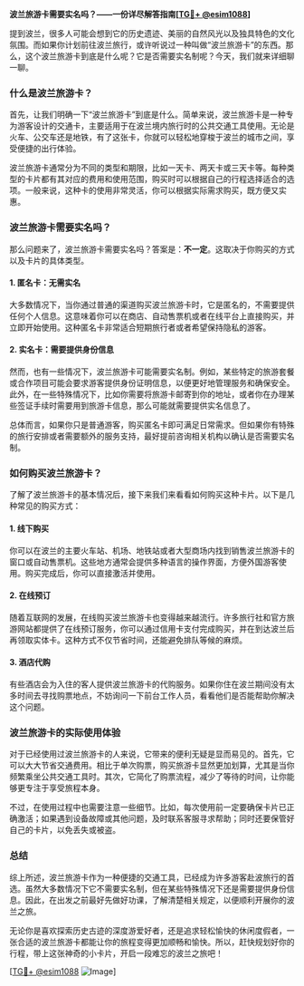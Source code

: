 **波兰旅游卡需要实名吗？——一份详尽解答指南[[TG💪+ @esim1088](https://t.me/s/esim1088)]**

提到波兰，很多人可能会想到它的历史遗迹、美丽的自然风光以及独具特色的文化氛围。而如果你计划前往波兰旅行，或许听说过一种叫做“波兰旅游卡”的东西。那么，这个波兰旅游卡到底是什么呢？它是否需要实名制呢？今天，我们就来详细聊一聊。

### 什么是波兰旅游卡？

首先，让我们明确一下“波兰旅游卡”到底是什么。简单来说，波兰旅游卡是一种专为游客设计的交通卡，主要适用于在波兰境内旅行时的公共交通工具使用。无论是火车、公交车还是地铁，有了这张卡，你就可以轻松地穿梭于波兰的城市之间，享受便捷的出行体验。

波兰旅游卡通常分为不同的类型和期限，比如一天卡、两天卡或三天卡等。每种类型的卡片都有其对应的费用和使用范围，购买时可以根据自己的行程选择适合的选项。一般来说，这种卡的使用非常灵活，你可以根据实际需求购买，既方便又实惠。

### 波兰旅游卡需要实名吗？

那么问题来了，波兰旅游卡需要实名吗？答案是：**不一定**。这取决于你购买的方式以及卡片的具体类型。

#### 1. 匿名卡：无需实名

大多数情况下，当你通过普通的渠道购买波兰旅游卡时，它是匿名的，不需要提供任何个人信息。这意味着你可以在商店、自动售票机或者在线平台上直接购买，并立即开始使用。这种匿名卡非常适合短期旅行者或者希望保持隐私的游客。

#### 2. 实名卡：需要提供身份信息

然而，也有一些情况下，波兰旅游卡可能需要实名制。例如，某些特定的旅游套餐或合作项目可能会要求游客提供身份证明信息，以便更好地管理服务和确保安全。此外，在一些特殊情况下，比如你需要将旅游卡邮寄到你的地址，或者你在办理某些签证手续时需要用到旅游卡信息，那么可能就需要提供实名信息了。

总体而言，如果你只是普通游客，购买匿名卡即可满足日常需求。但如果你有特殊的旅行安排或者需要额外的服务支持，最好提前咨询相关机构以确认是否需要实名制。

### 如何购买波兰旅游卡？

了解了波兰旅游卡的基本情况后，接下来我们来看看如何购买这种卡片。以下是几种常见的购买方式：

#### 1. 线下购买

你可以在波兰的主要火车站、机场、地铁站或者大型商场内找到销售波兰旅游卡的窗口或自动售票机。这些地方通常会提供多种语言的操作界面，方便外国游客使用。购买完成后，你可以直接激活并使用。

#### 2. 在线预订

随着互联网的发展，在线购买波兰旅游卡也变得越来越流行。许多旅行社和官方旅游网站都提供了在线预订服务，你可以通过信用卡支付完成购买，并在到达波兰后再领取实体卡。这种方式不仅节省时间，还能避免排队等候的麻烦。

#### 3. 酒店代购

有些酒店会为入住的客人提供波兰旅游卡的代购服务。如果你住在波兰期间没有太多时间去寻找购票地点，不妨询问一下前台工作人员，看看他们是否能帮助你解决这个问题。

### 波兰旅游卡的实际使用体验

对于已经使用过波兰旅游卡的人来说，它带来的便利无疑是显而易见的。首先，它可以大大节省交通费用。相比于单次购票，购买旅游卡显然更加划算，尤其是当你频繁乘坐公共交通工具时。其次，它简化了购票流程，减少了等待的时间，让你能够更专注于享受旅程本身。

不过，在使用过程中也需要注意一些细节。比如，每次使用前一定要确保卡片已正确激活；如果遇到设备故障或其他问题，及时联系客服寻求帮助；同时还要保管好自己的卡片，以免丢失或被盗。

### 总结

综上所述，波兰旅游卡作为一种便捷的交通工具，已经成为许多游客赴波旅行的首选。虽然大多数情况下它不需要实名制，但在某些特殊情况下还是需要提供身份信息。因此，在出发之前最好先做好功课，了解清楚相关规定，以便顺利开展你的波兰之旅。

无论你是喜欢探索历史古迹的深度游爱好者，还是追求轻松愉快的休闲度假者，一张合适的波兰旅游卡都能让你的旅程变得更加顺畅和愉快。所以，赶快规划好你的行程，带上这张神奇的小卡片，开启一段难忘的波兰之旅吧！

[[TG💪+ @esim1088](https://t.me/s/esim1088) ![Image](https://i.postimg.cc/4NQfJmqS/Snipaste-2025-05-13-00-14-12.png)]
